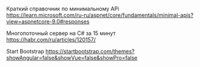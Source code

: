 Краткий справочник по минимальному APi
https://learn.microsoft.com/ru-ru/aspnet/core/fundamentals/minimal-apis?view=aspnetcore-9.0#responses

Многопоточный сервер на C# за 15 минут
https://habr.com/ru/articles/120157/

Start Bootstrap
https://startbootstrap.com/themes?showAngular=false&showVue=false&showPro=false
